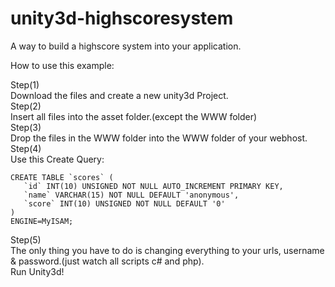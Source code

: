 # unity3d-highscoresystem
A way to build a highscore system into your application.

How to use this example:

Step(1)<br>
Download the files and create a new unity3d Project.<br>
Step(2)<br>
Insert all files into the asset folder.(except the WWW folder)<br>
Step(3)<br>
Drop the files in the WWW folder into the WWW folder of your webhost.<br>
Step(4)<br>
Use this Create Query:<br>
~~~~
CREATE TABLE `scores` (
   `id` INT(10) UNSIGNED NOT NULL AUTO_INCREMENT PRIMARY KEY,
   `name` VARCHAR(15) NOT NULL DEFAULT 'anonymous',
   `score` INT(10) UNSIGNED NOT NULL DEFAULT '0'
)
ENGINE=MyISAM;
~~~~

Step(5)<br>
The only thing you have to do is changing everything to your urls, username & password.(just watch all scripts c# and php).<br>
Run Unity3d!<br>
